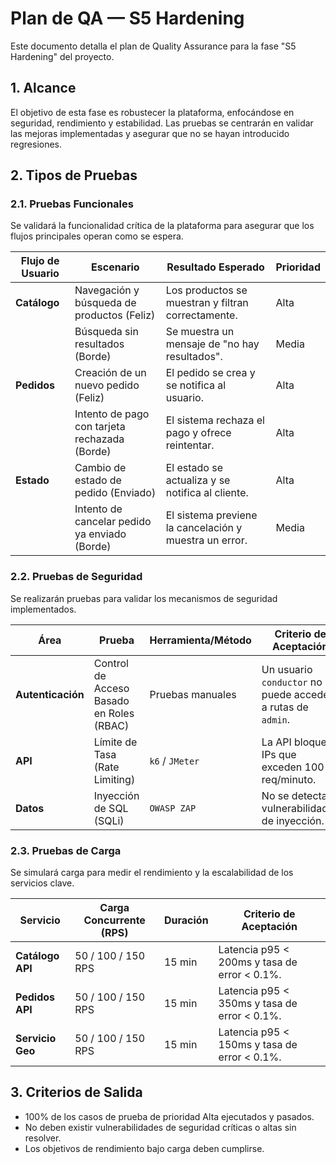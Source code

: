# Plan de QA — S5 Hardening

Este documento detalla el plan de Quality Assurance para la fase "S5 Hardening" del proyecto.

## 1. Alcance

El objetivo de esta fase es robustecer la plataforma, enfocándose en seguridad, rendimiento y estabilidad. Las pruebas se centrarán en validar las mejoras implementadas y asegurar que no se hayan introducido regresiones.

## 2. Tipos de Pruebas

### 2.1. Pruebas Funcionales

Se validará la funcionalidad crítica de la plataforma para asegurar que los flujos principales operan como se espera.

| Flujo de Usuario | Escenario                                   | Resultado Esperado                                      | Prioridad |
|------------------|---------------------------------------------|---------------------------------------------------------|-----------|
| **Catálogo**     | Navegación y búsqueda de productos (Feliz)    | Los productos se muestran y filtran correctamente.      | Alta      |
|                  | Búsqueda sin resultados (Borde)             | Se muestra un mensaje de "no hay resultados".           | Media     |
| **Pedidos**      | Creación de un nuevo pedido (Feliz)         | El pedido se crea y se notifica al usuario.             | Alta      |
|                  | Intento de pago con tarjeta rechazada (Borde) | El sistema rechaza el pago y ofrece reintentar.         | Alta      |
| **Estado**       | Cambio de estado de pedido (Enviado)      | El estado se actualiza y se notifica al cliente.        | Alta      |
|                  | Intento de cancelar pedido ya enviado (Borde) | El sistema previene la cancelación y muestra un error.  | Media     |

### 2.2. Pruebas de Seguridad

Se realizarán pruebas para validar los mecanismos de seguridad implementados.

| Área            | Prueba                                      | Herramienta/Método | Criterio de Aceptación                                     |
|-----------------|---------------------------------------------|--------------------|------------------------------------------------------------|
| **Autenticación** | Control de Acceso Basado en Roles (RBAC)    | Pruebas manuales   | Un usuario `conductor` no puede acceder a rutas de `admin`. |
| **API**         | Límite de Tasa (Rate Limiting)              | `k6` / `JMeter`    | La API bloquea IPs que exceden 100 req/minuto.             |
| **Datos**       | Inyección de SQL (SQLi)                     | `OWASP ZAP`        | No se detectan vulnerabilidades de inyección.              |

### 2.3. Pruebas de Carga

Se simulará carga para medir el rendimiento y la escalabilidad de los servicios clave.

| Servicio        | Carga Concurrente (RPS) | Duración | Criterio de Aceptación                                        |
|-----------------|-------------------------|----------|---------------------------------------------------------------|
| **Catálogo API**  | 50 / 100 / 150 RPS      | 15 min   | Latencia p95 < 200ms y tasa de error < 0.1%.                  |
| **Pedidos API**   | 50 / 100 / 150 RPS      | 15 min   | Latencia p95 < 350ms y tasa de error < 0.1%.                  |
| **Servicio Geo**  | 50 / 100 / 150 RPS      | 15 min   | Latencia p95 < 150ms y tasa de error < 0.1%.                  |

## 3. Criterios de Salida

- 100% de los casos de prueba de prioridad Alta ejecutados y pasados.
- No deben existir vulnerabilidades de seguridad críticas o altas sin resolver.
- Los objetivos de rendimiento bajo carga deben cumplirse.
